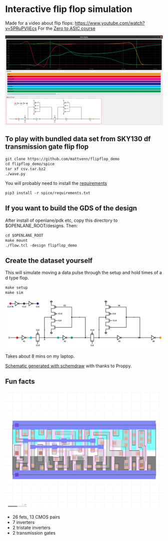# Interactive flip flop simulation

Made for a video about flip flops: https://www.youtube.com/watch?v=5PRuPVIjEcs
For the [Zero to ASIC course](https://ZeroToASICcourse.com)

![screenshot](screenshot.png)

## To play with bundled data set from SKY130 df transmission gate flip flop

    git clone https://github.com/mattvenn/flipflop_demo
    cd flipflop_demo/spice
    tar xf csv.tar.bz2
    ./wave.py


You will probably need to install the [requirements](spice/requirements.txt)

    pip3 install -r spice/requirements.txt

## If you want to build the GDS of the design

After install of openlane/pdk etc, copy this directory to $OPENLANE_ROOT/designs. Then:

    cd $OPENLANE_ROOT
    make mount
    ./flow.tcl -design flipflop_demo

## Create the dataset yourself

This will simulate moving a data pulse through the setup and hold times of a d type flop.

    make setup
    make sim

![schematic](schematic/tgff_with_clock.png)

Takes about 8 mins on my laptop.

[Schematic generated with schemdraw](schematic/tg_ff.py) with thanks to Proppy.

## Fun facts

![gds](gds.png)

* 26 fets, 13 CMOS pairs
* 7 inverters
* 2 tristate inverters
* 2 transmission gates
